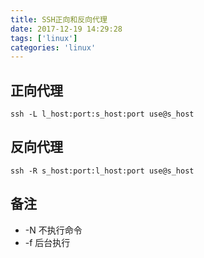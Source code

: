 ```yaml
---
title: SSH正向和反向代理
date: 2017-12-19 14:29:28
tags: ['linux']
categories: 'linux'
---
```


## 正向代理
```
ssh -L l_host:port:s_host:port use@s_host
```

## 反向代理
```
ssh -R s_host:port:l_host:port use@s_host
```

## 备注
 * -N 不执行命令
 * -f 后台执行